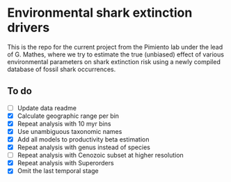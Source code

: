 # Environmental shark extinction drivers
This is the repo for the current project from the Pimiento lab under the lead of G. Mathes, where we try to estimate the true (unbiased) effect of various environmental parameters on shark extinction risk using a newly compiled database of fossil shark occurrences. 

## To do  

- [ ] Update data readme
- [X] Calculate geographic range per bin
- [X] Repeat analysis with 10 myr bins
- [X] Use unambiguous taxonomic names
- [X] Add all models to productivity beta estimation
- [X] Repeat analysis with genus instead of species
- [ ] Repeat analysis with Cenozoic subset at higher resolution
- [X] Repeat analysis with Superorders
- [X] Omit the last temporal stage 
